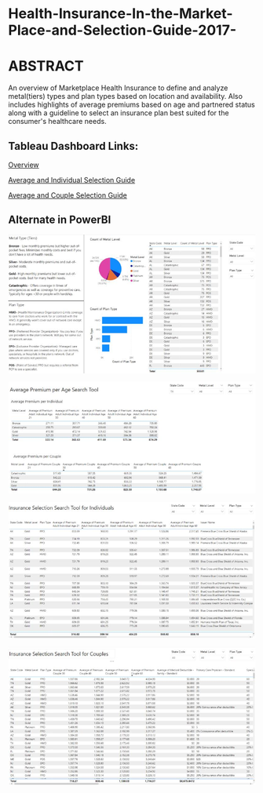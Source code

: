 # Health-Insurance-In-the-Market-Place-and-Selection-Guide-2017-

# ABSTRACT

An overview of Marketplace Health Insurance to define and analyze metal(tiers) types and plan types based on location and availability. Also includes highlights of average premiums based on age and partnered status along with a guideline to select an insurance plan best suited for the consumer's healthcare needs. 

## Tableau Dashboard Links:

<a href="https://public.tableau.com/app/profile/kishan.patel2847/viz/HealthInsurance13Overview/Highlights">Overview</a>

<a href="https://public.tableau.com/app/profile/kishan.patel2847/viz/OverviewofHealthInsuranceintheMarketPlaceandSelectionToolsfor201723/IndvPlanSelection">Average and Individual Selection Guide</a>

<a href="https://public.tableau.com/app/profile/kishan.patel2847/viz/HealthInsurance33SelectionToolforCouples/CouplePlanSelection">Average and Couple Selection Guide</a>


## Alternate in PowerBI

<img src =
"https://github.com/Kishp92/Health-Insurance-In-the-Market-Place-and-Selection-Guide-2017-/blob/28ce4cd5623ca9496cd46fb545c144479f8c0c09/PB%20overview.jpg" />

<img src =
"https://github.com/Kishp92/Health-Insurance-In-the-Market-Place-and-Selection-Guide-2017-/blob/28ce4cd5623ca9496cd46fb545c144479f8c0c09/PB%20avg%20prem.jpg" />

<img src =
"https://github.com/Kishp92/Health-Insurance-In-the-Market-Place-and-Selection-Guide-2017-/blob/28ce4cd5623ca9496cd46fb545c144479f8c0c09/PB%20Indiv.jpg" />


<img src =
"https://github.com/Kishp92/Health-Insurance-In-the-Market-Place-and-Selection-Guide-2017-/blob/28ce4cd5623ca9496cd46fb545c144479f8c0c09/PB%20Couples.jpg" />
